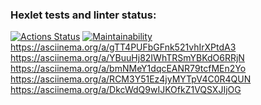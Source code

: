 ### Hexlet tests and linter status:
[![Actions Status](https://github.com/LuisRobledo117/fullstack-javascript-project-98/actions/workflows/hexlet-check.yml/badge.svg)](https://github.com/LuisRobledo117/fullstack-javascript-project-98/actions)
[![Maintainability](https://qlty.sh/badges/c3554ba1-7991-4b6b-9ee0-1aaec73b81d6/maintainability.svg)](https://qlty.sh/gh/LuisRobledo117/projects/fullstack-javascript-project-98)
https://asciinema.org/a/gTT4PUFbGFnk521vhIrXPtdA3
https://asciinema.org/a/YBuuHj82IWhTRSmYBKdO6RRjN
https://asciinema.org/a/bmNMeY1dqcEANR79tcfMEn2Yo
https://asciinema.org/a/RCM3Y51Ez4jyMYTpV4C0R4QUN
https://asciinema.org/a/DkcWdQ9wIJKOfkZ1VQSXJIjOG